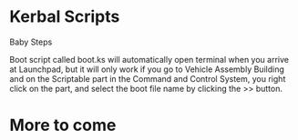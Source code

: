 # Kerbal Scripts

Baby Steps


Boot script called boot.ks will automatically open terminal when you arrive at Launchpad, but it will only work if you go to Vehicle Assembly Building and on the Scriptable part in the Command and Control System, you right click on the part, and select the boot file name by clicking the >> button.

# More to come